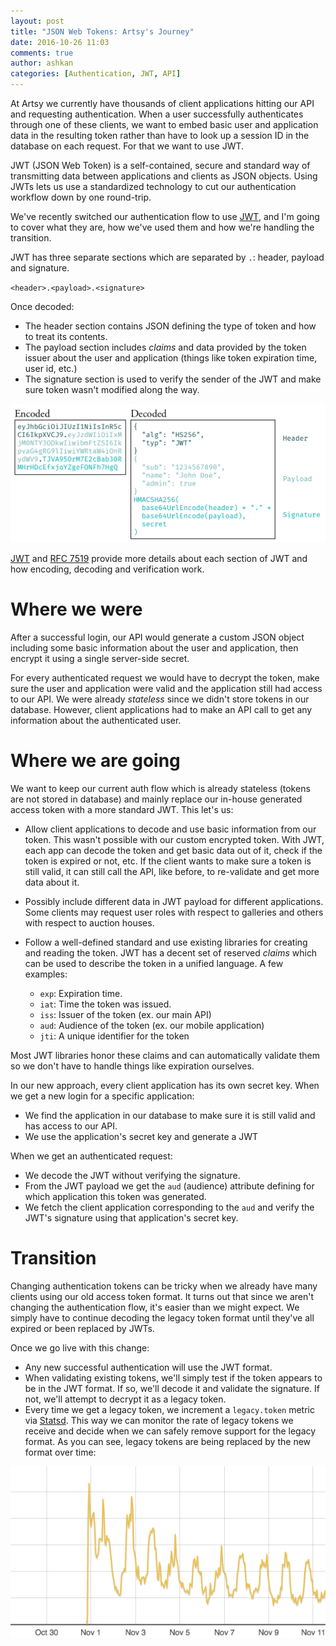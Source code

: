 ```yaml
---
layout: post
title: "JSON Web Tokens: Artsy's Journey"
date: 2016-10-26 11:03
comments: true
author: ashkan
categories: [Authentication, JWT, API]
---
```


At Artsy we currently have thousands of client applications hitting our API and requesting authentication. When a user successfully authenticates through one of these clients, we want to embed basic user and application data in the resulting token rather than have to look up a session ID in the database on each request. For that we want to use JWT.

JWT (JSON Web Token) is a self-contained, secure and standard way of transmitting data between applications and clients as JSON objects. Using JWTs lets us use a standardized technology to cut our authentication workflow down by one round-trip.

We've recently switched our authentication flow to use [JWT](https://jwt.io), and I'm going to cover what they are, how we've used them and how we're handling the transition.

<!-- more -->

JWT has three separate sections which are separated by `.`: header, payload and signature.

`<header>.<payload>.<signature>`

Once decoded:

- The header section contains JSON defining the type of token and how to treat its contents.
- The payload section includes _claims_ and data provided by the token issuer about the user and application (things like token expiration time, user id, etc.)
- The signature section is used to verify the sender of the JWT and make sure token wasn't modified along the way.

![JWT example](/images/2016-10-26-jwt-artsy-journey/jwt-example.png)

<a href="https://jwt.io/introduction/" target="_blank">JWT</a> and <a href="https://tools.ietf.org/html/rfc7519" target="_blank">RFC 7519</a> provide more details about each section of JWT and how encoding, decoding and verification work.


# Where we were

After a successful login, our API would generate a custom JSON object including some basic information about the user and application, then encrypt it using a single server-side secret.

For every authenticated request we would have to decrypt the token, make sure the user and application were valid and the application still had access to our API. We were already _stateless_ since we didn't store tokens in our database. However, client applications had to make an API call to get any information about the authenticated user.

# Where we are going

We want to keep our current auth flow which is already stateless (tokens are not stored in database) and mainly replace our in-house generated access token with a more standard JWT. This let's us:

- Allow client applications to decode and use basic information from our token. This wasn't possible with our custom encrypted token. With JWT, each app can decode the token and get basic data out of it, check if the token is expired or not, etc. If the client wants to make sure a token is still valid, it can still call the API, like before, to re-validate and get more data about it.
- Possibly include different data in JWT payload for different applications. Some clients may request user roles with respect to galleries and others with respect to auction houses.
- Follow a well-defined standard and use existing libraries for creating and reading the token. JWT has a decent set of reserved _claims_ which can be used to describe the token in a unified language. A few examples:

  - `exp`: Expiration time.
  - `iat`: Time the token was issued.
  - `iss`: Issuer of the token (ex. our main API)
  - `aud`: Audience of the token (ex. our mobile application)
  - `jti`: A unique identifier for the token

Most JWT libraries honor these claims and can automatically validate them so we don't have to handle things like expiration ourselves.

In our new approach, every client application has its own secret key. When we get a new login for a specific application:

- We find the application in our database to make sure it is still valid and has access to our API.
- We use the application's secret key and generate a JWT

When we get an authenticated request:

- We decode the JWT without verifying the signature.
- From the JWT payload we get the `aud` (audience) attribute defining for which application this token was generated.
- We fetch the client application corresponding to the `aud` and verify the JWT's signature using that application's secret key.

# Transition

Changing authentication tokens can be tricky when we already have many clients using our old access token format. It turns out that since we aren't changing the authentication flow, it's easier than we might expect. We simply have to continue decoding the legacy token format until they've all expired or been replaced by JWTs.

Once we go live with this change:

- Any new successful authentication will use the JWT format.
- When validating existing tokens, we'll simply test if the token appears to be in the JWT format. If so, we'll decode it and validate the signature. If not, we'll attempt to decrypt it as a legacy token.
- Every time we get a legacy token, we increment a `legacy.token` metric via [Statsd](https://github.com/etsy/statsd). This way we can monitor the rate of legacy tokens we receive and decide when we can safely remove support for the legacy format. As you can see, legacy tokens are being replaced by the new format over time:

![Tracking legacy tokens](/images/2016-10-26-jwt-artsy-journey/graphite-legacy-tokens.png)

